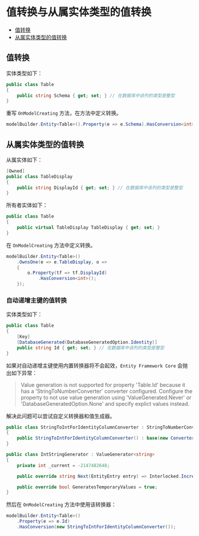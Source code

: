 # 值转换与从属实体类型的值转换

- [值转换](#值转换)
- [从属实体类型的值转换](#从属实体类型的值转换)

## 值转换

实体类型如下：

```csharp
public class Table
{
    public string Schema { get; set; } // 在数据库中该列的类型是整型
}
```

重写 `OnModelCreating` 方法，在方法中定义转换。

```csharp
modelBuilder.Entity<Table>().Property(e => e.Schema).HasConversion<int>();
```

## 从属实体类型的值转换

从属实体如下：

```csharp
[Owned]
public class TableDisplay
{
    public string DisplayId { get; set; } // 在数据库中该列的类型是整型
}
```

所有者实体如下：

```csharp
public class Table
{
    public virtual TableDisplay TableDisplay { get; set; }
}
```

在 `OnModelCreating` 方法中定义转换。

```csharp
modelBuilder.Entity<Table>()
    .OwnsOne(e => e.TableDisplay, o =>
    {
        o.Property(tf => tf.DisplayId)
            .HasConversion<int>();
    });
```

### 自动递增主键的值转换

实体类型如下：

```csharp
public class Table
{
    [Key]
    [DatabaseGenerated(DatabaseGeneratedOption.Identity)]
    public string Id { get; set; } // 在数据库中该列的类型是整型
}
```

如果对自动递增主键使用内置转换器将不会起效，`Entity Framework Core` 会抛出如下异常：

> Value generation is not supported for property 'Table.Id' because it has a 'StringToNumberConverter<int>' converter configured. Configure the property to not use value generation using 'ValueGenerated.Never' or 'DatabaseGeneratedOption.None' and specify explict values instead.

解决此问题可以尝试自定义转换器和值生成器。

```csharp
public class StringToIntForIdentityColumnConverter : StringToNumberConverter<int>
{
    public StringToIntForIdentityColumnConverter() : base(new ConverterMappingHints(valueGeneratorFactory: (p, t) => new IntStringGenerator()))
}

public class IntStringGenerator : ValueGenerator<string>
{
    private int _current = -2147482648;

    public override string Next(EntityEntry entry) => Interlocked.Increment(ref _current).ToString();

    public override bool GeneratesTemporaryValues = true;
}
```

然后在 `OnModelCreating` 方法中使用该转换器：

```csharp
modelBuilder.Entity<Table>()
    .Property(e => e.Id)
    .HasConversion(new StringToIntForIdentityColumnConverter());
```
